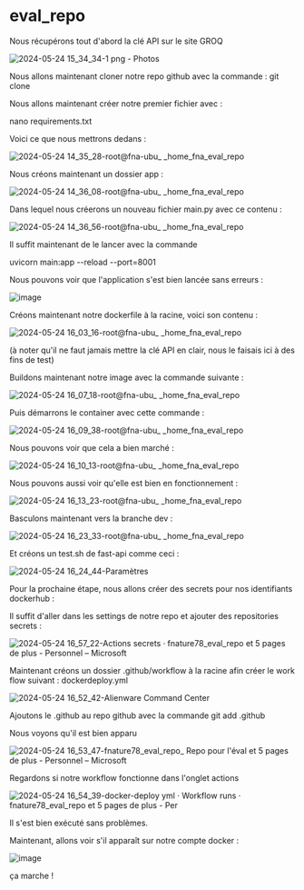 # eval_repo

Nous récupérons tout d'abord la clé API sur le site GROQ

![2024-05-24 15_34_34-1 png ‎- Photos](https://github.com/fnature78/eval_repo/assets/110181431/2b523d57-9d3a-4fc8-a71b-8d90e74c6d7e)

Nous allons maintenant cloner notre repo github avec la commande : git clone 

Nous allons maintenant créer notre premier fichier avec :

nano requirements.txt

Voici ce que nous mettrons dedans : 

![2024-05-24 14_35_28-root@fna-ubu_ _home_fna_eval_repo](https://github.com/fnature78/eval_repo/assets/110181431/05c0848e-db44-4f7f-a701-6aa993d9ff28)

Nous créons maintenant un dossier app :

![2024-05-24 14_36_08-root@fna-ubu_ _home_fna_eval_repo](https://github.com/fnature78/eval_repo/assets/110181431/18b743cb-23bc-48f1-94d6-cf7e919e0603)

Dans lequel nous créerons un nouveau fichier main.py avec ce contenu : 

![2024-05-24 14_36_56-root@fna-ubu_ _home_fna_eval_repo](https://github.com/fnature78/eval_repo/assets/110181431/38fcc555-f887-453d-9a20-95b9a5f84f31)

Il suffit maintenant de le lancer avec la commande 

uvicorn main:app --reload --port=8001

Nous pouvons voir que l'application s'est bien lancée sans erreurs :

![image](https://github.com/fnature78/eval_repo/assets/110181431/4873d403-ca84-4558-86f2-4cce3cbe473a)

Créons maintenant notre dockerfile à la racine, voici son contenu : 

![2024-05-24 16_03_16-root@fna-ubu_ _home_fna_eval_repo](https://github.com/fnature78/eval_repo/assets/110181431/421c7ce0-22f5-4346-a841-0bf82fc845f6)

(à noter qu'il ne faut jamais mettre la clé API en clair, nous le faisais ici à des fins de test)

Buildons maintenant notre image avec la commande suivante : 

![2024-05-24 16_07_18-root@fna-ubu_ _home_fna_eval_repo](https://github.com/fnature78/eval_repo/assets/110181431/e1a5c6b5-e6a3-4e59-ae16-1aa4a85790ae)

Puis démarrons le container avec cette commande : 

![2024-05-24 16_09_38-root@fna-ubu_ _home_fna_eval_repo](https://github.com/fnature78/eval_repo/assets/110181431/dfcc9c12-bcee-4f22-bcf8-0b08d51c763e)

Nous pouvons voir que cela a bien marché : 

![2024-05-24 16_10_13-root@fna-ubu_ _home_fna_eval_repo](https://github.com/fnature78/eval_repo/assets/110181431/c91d9073-3dd4-4189-818d-a6bcd3df3177)

Nous pouvons aussi voir qu'elle est bien en fonctionnement : 

![2024-05-24 16_13_23-root@fna-ubu_ _home_fna_eval_repo](https://github.com/fnature78/eval_repo/assets/110181431/87d50d28-c8bf-4750-b77b-b4b1da591ef6)

Basculons maintenant vers la branche dev :

![2024-05-24 16_23_33-root@fna-ubu_ _home_fna_eval_repo](https://github.com/fnature78/eval_repo/assets/110181431/51562689-b9c1-47c0-ba13-a60f2d6f9b35)

Et créons un test.sh de fast-api comme ceci : 

![2024-05-24 16_24_44-Paramètres](https://github.com/fnature78/eval_repo/assets/110181431/613a0453-0522-41c7-95e6-16aae1dcded6)

Pour la prochaine étape, nous allons créer des secrets pour nos identifiants dockerhub : 

Il suffit d'aller dans les settings de notre repo et ajouter des repositories secrets : 


![2024-05-24 16_57_22-Actions secrets · fnature78_eval_repo et 5 pages de plus - Personnel – Microsoft](https://github.com/fnature78/eval_repo/assets/110181431/940c469d-dbbf-40ef-8632-699f07c8c793)


Maintenant créons un dossier .github/workflow à la racine afin créer le work flow suivant : dockerdeploy.yml

![2024-05-24 16_52_42-Alienware Command Center](https://github.com/fnature78/eval_repo/assets/110181431/f2cd50bc-db0e-4310-82bf-f77af6057188)

Ajoutons le .github au repo github avec la commande git add .github

Nous voyons qu'il est bien apparu

![2024-05-24 16_53_47-fnature78_eval_repo_ Repo pour l'éval et 5 pages de plus - Personnel – Microsoft](https://github.com/fnature78/eval_repo/assets/110181431/fb6e58fa-e7e6-495f-8046-2b081fa0eee4)

Regardons si notre workflow fonctionne dans l'onglet actions 

![2024-05-24 16_54_39-docker-deploy yml · Workflow runs · fnature78_eval_repo et 5 pages de plus - Per](https://github.com/fnature78/eval_repo/assets/110181431/a114b1f9-8661-487f-ac71-11696a1e4653)

Il s'est bien exécuté sans problèmes.

Maintenant, allons voir s'il apparaît sur notre compte docker : 

![image](https://github.com/fnature78/eval_repo/assets/110181431/522a1356-2f9e-4b55-92a3-051b3aa25c51)

ça marche !






